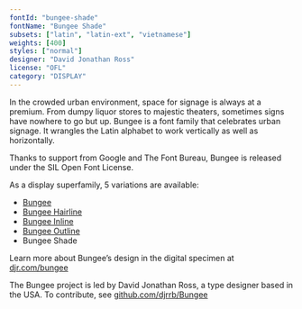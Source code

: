 ```yaml
---
fontId: "bungee-shade"
fontName: "Bungee Shade"
subsets: ["latin", "latin-ext", "vietnamese"]
weights: [400]
styles: ["normal"]
designer: "David Jonathan Ross"
license: "OFL"
category: "DISPLAY"
---
```


<p>
In the crowded urban environment, space for signage is always at a premium. 
From dumpy liquor stores to majestic theaters, sometimes signs have nowhere to go but up. 
Bungee is a font family that celebrates urban signage. 
It wrangles the Latin alphabet to work vertically as well as horizontally.
</p>
<p>
Thanks to support from Google and The Font Bureau, Bungee is released under the SIL Open Font License. 
</p>
<p>
As a display superfamily, 5 variations are available:
</p>
<p><ul>
<li><a href="https://fonts.google.com/specimen/Bungee">Bungee</a></li>
<li><a href="https://fonts.google.com/specimen/Bungee+Hairline">Bungee Hairline</a></li>
<li><a href="https://fonts.google.com/specimen/Bungee+Inline">Bungee Inline</a></li>
<li><a href="https://fonts.google.com/specimen/Bungee+Outline">Bungee Outline</a></li>
<li>Bungee Shade</li>
</ul></p>
<p>
Learn more about Bungee’s design in the digital specimen at <a href="http://djr.com/bungee">djr.com/bungee</a>
</p>
<p>
The Bungee project is led by David Jonathan Ross, a type designer based in the USA. 
To contribute, see <a href="https://github.com/djrrb/Bungee">github.com/djrrb/Bungee</a>
</p>